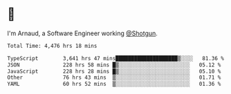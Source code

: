 # 👋

I'm Arnaud, a Software Engineer working [@Shotgun](https://shotgun.live).

<!--START_SECTION:waka-->

```txt
Total Time: 4,476 hrs 18 mins

TypeScript        3,641 hrs 47 mins████████████████████▒░░░░   81.36 %
JSON              228 hrs 58 mins █▒░░░░░░░░░░░░░░░░░░░░░░░   05.12 %
JavaScript        228 hrs 28 mins █▒░░░░░░░░░░░░░░░░░░░░░░░   05.10 %
Other             76 hrs 43 mins  ▒░░░░░░░░░░░░░░░░░░░░░░░░   01.71 %
YAML              60 hrs 52 mins  ▒░░░░░░░░░░░░░░░░░░░░░░░░   01.36 %
```

<!--END_SECTION:waka-->
